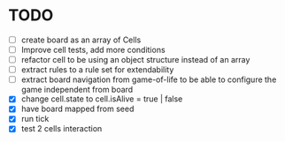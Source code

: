# TODO
- [ ] create board as an array of Cells
- [ ] Improve cell tests, add more conditions
- [ ] refactor cell to be using an object structure instead of an array
- [ ] extract rules to a rule set for extendability
- [ ] extract board navigation from game-of-life to be able to configure the game independent from board
- [x] change cell.state to cell.isAlive = true | false
- [x] have board mapped from seed
- [x] run tick
- [x] test 2 cells interaction
